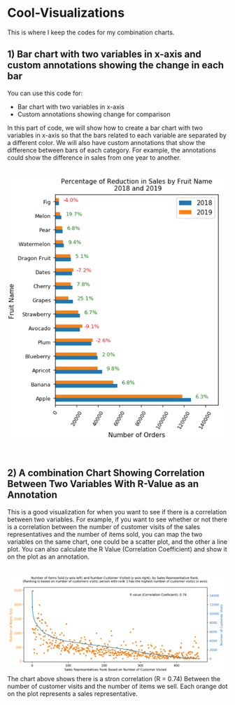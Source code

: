 # Cool-Visualizations

This is where I keep the codes for my combination charts.

<h2>1) Bar chart with two variables in x-axis and custom annotations showing the change in each bar</h2>


You can use this code for:
* Bar chart with two variables in x-axis
* Custom annotations showing change for comparison

In this part of code, we will show how to create a bar chart with two variables in x-axis so that the bars related to each variable are separated by a different color. We will also have custom annotations that show the difference between bars of each category. For example, the annotations could show the difference in sales from one year to another.<br><br>


<img src = 'BarChart_Two_Variables.PNG'>
<br><br><br>

<h2>2) A combination Chart Showing Correlation Between Two Variables With R-Value as an Annotation</h2>

This is a good visualization for when you want to see if there is a correlation between two variables. For example, if you want to see whether or not there is a correlation between the number of customer visits of the sales representatives and the number of items sold, you can map the two variables on the same chart, one could be a scatter plot, and the other a line plot. You can also calculate the R Value (Correlation Coefficient) and show it on the plot as an annotation.<br>
<br><br>
<img src = 'Correlation_Chart.PNG'> <br>
The chart above shows there is a stron correlation (R = 0.74) Between the number of customer visits and the number of items we sell. Each orange dot on the plot represents a sales representative.

